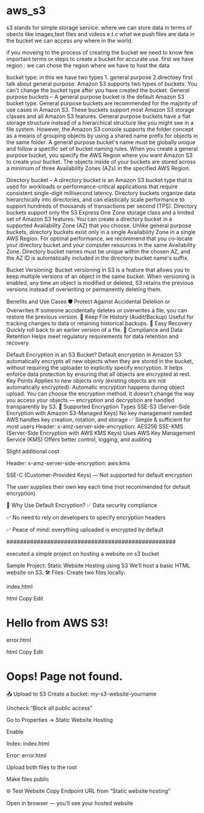 # aws_s3
s3 stands for simple storage service. where we can store data in terms of obects like images,text files and videos e.t.c
what we push files are data in the bucket we can access any where in the world.

if you moveing to the process of creating the bucket we need to know few important terms or steps to create a bucket for accurate use.
first we have region : we can chose the region where we have to host the data

bucket type:
in this we have two types 1. general purpose 2.directoey 
first talk about general purpose:
Amazon S3 supports two types of buckets. You can't change the bucket type after you have created the bucket.
General purpose buckets – A general purpose bucket is the default Amazon S3 bucket type. General purpose buckets are recommended for the majority of use cases in Amazon S3. These buckets support most Amazon S3 storage classes and all Amazon S3 features.
General purpose buckets have a flat storage structure instead of a hierarchical structure like you might see in a file system. However, the Amazon S3 console supports the folder concept as a means of grouping objects by using a shared name prefix for objects in the same folder. A general purpose bucket's name must be globally unique and follow a specific set of bucket naming rules.
When you create a general purpose bucket, you specify the AWS Region where you want Amazon S3 to create your bucket. The objects inside of your buckets are stored across a minimum of three Availability Zones (AZs) in the specified AWS Region.

Directory bucket – A directory bucket is an Amazon S3 bucket type that is used for workloads or performance-critical applications that require consistent single-digit millisecond latency. Directory buckets organize data hierarchically into directories, and can elastically scale performance to support hundreds of thousands of transactions per second (TPS). Directory buckets support only the S3 Express One Zone storage class and a limited set of Amazon S3 features.
You can create a directory bucket in a supported Availability Zone (AZ) that you choose. Unlike general purpose buckets, directory buckets exist only in a single Availability Zone in a single AWS Region. For optimal performance, we recommend that you co-locate your directory bucket and your computer resources in the same Availability Zone.
Directory bucket names must be unique within the chosen AZ, and the AZ ID is automatically included in the directory bucket name's suffix.

Bucket Versioning:
Bucket versioning in S3 is a feature that allows you to keep multiple versions of an object in the same bucket. When versioning is enabled, any time an object is modified or deleted, S3 retains the previous versions instead of overwriting or permanently deleting them.

Benefits and Use Cases
🛡️ Protect Against Accidental Deletion or Overwrites
If someone accidentally deletes or overwrites a file, you can restore the previous version.
📂 Keep File History (Audit/Backup)
Useful for tracking changes to data or retaining historical backups.
🔁 Easy Recovery
Quickly roll back to an earlier version of a file.
💼 Compliance and Data Retention
Helps meet regulatory requirements for data retention and recovery.

Default Encryption in an S3 Bucket?
Default encryption in Amazon S3 automatically encrypts all new objects when they are stored in the bucket, without requiring the uploader to explicitly specify encryption.
It helps enforce data protection by ensuring that all objects are encrypted at rest.
Key Points
Applies to new objects only (existing objects are not automatically encrypted).
Automatic encryption happens during object upload.
You can choose the encryption method.
It doesn't change the way you access your objects — encryption and decryption are handled transparently by S3.
🔑 Supported Encryption Types
SSE-S3 (Server-Side Encryption with Amazon S3-Managed Keys)
No key management needed
AWS handles key creation, rotation, and storage
✅ Simple & sufficient for most users
Header: x-amz-server-side-encryption: AES256
SSE-KMS (Server-Side Encryption with AWS KMS Keys)
Uses AWS Key Management Service (KMS)
Offers better control, logging, and auditing

Slight additional cost

Header: x-amz-server-side-encryption: aws:kms

SSE-C (Customer-Provided Keys) — Not supported for default encryption

The user supplies their own key each time (not recommended for default encryption)

🧘 Why Use Default Encryption?
✅ Data security compliance

✅ No need to rely on developers to specify encryption headers

✅ Peace of mind: everything uploaded is encrypted by default

##################################################

executed a simple project on hosting a website on s3 bucket 

 Sample Project: Static Website Hosting using S3
We’ll host a basic HTML website on S3.
🛠️ Files:
Create two files locally:

index.html

html
Copy
Edit
<!DOCTYPE html>
<html>
<head>
  <title>My S3 Website</title>
</head>
<body>
  <h1>Hello from AWS S3!</h1>
</body>
</html>

error.html

html
Copy
Edit
<!DOCTYPE html>
<html>
<head>
  <title>Error</title>
</head>
<body>
  <h1>Oops! Page not found.</h1>
</body>
</html>

📤 Upload to S3
Create a bucket: my-s3-website-yourname

Uncheck “Block all public access”

Go to Properties → Static Website Hosting

Enable

Index: index.html

Error: error.html

Upload both files to the root

Make files public

🌐 Test Website
Copy Endpoint URL from “Static website hosting”

Open in browser — you’ll see your hosted website

















